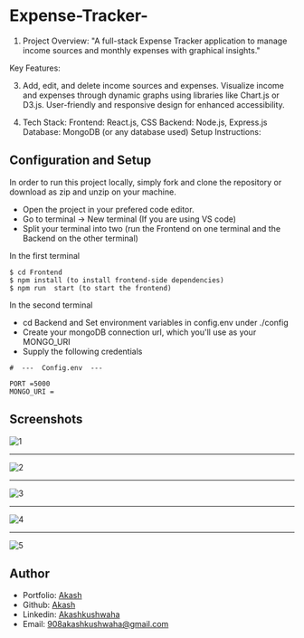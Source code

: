 ﻿# Expense-Tracker-
 
1) Project Overview: "A full-stack Expense Tracker application to manage income sources and monthly expenses with graphical insights."

Key Features:

3) Add, edit, and delete income sources and expenses.
Visualize income and expenses through dynamic graphs using libraries like Chart.js or D3.js.
User-friendly and responsive design for enhanced accessibility.

4) Tech Stack:
Frontend: React.js, CSS
Backend: Node.js, Express.js
Database: MongoDB (or any database used)
Setup Instructions:

## Configuration and Setup

In order to run this project locally, simply fork and clone the repository or download as zip and unzip on your machine.

- Open the project in your prefered code editor.
- Go to terminal -> New terminal (If you are using VS code)
- Split your terminal into two (run the Frontend on one terminal and the Backend on the other terminal)

In the first terminal

```
$ cd Frontend
$ npm install (to install frontend-side dependencies)
$ npm run  start (to start the frontend)
```

In the second terminal

- cd Backend and Set environment variables in config.env under ./config
- Create your mongoDB connection url, which you'll use as your MONGO_URI
- Supply the following credentials

```
#  ---  Config.env  ---

PORT =5000
MONGO_URI =

```


 ##  Screenshots 
 

![1]()
---- -
![2](https://github.com/user-attachments/assets/7075aa1a-9959-4171-bc5b-e01a1d36e3d4)
--- - 
![3](https://github.com/user-attachments/assets/a729ae3b-bdb6-4f29-9e29-afaa8c02553a)

--- - 
![4](https://github.com/user-attachments/assets/0040b56b-ad77-4ff2-a7d9-d197e41bf14e)

--- - 
![5](https://github.com/user-attachments/assets/6e25d23e-7d85-4928-8205-b02a33a709e8)


## Author
- Portfolio: [Akash](https://gregarious-hummingbird-f1cf08.netlify.app/)
- Github: [Akash](https://github.com/akashkus121/)
- Linkedin: [Akashkushwaha](https://www.linkedin.com/in/akash-kushwaha-35b812227/)
- Email: [908akashkushwaha@gmail.com](mailto:908akashkushwaha@gmail.com)

